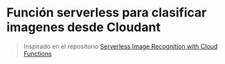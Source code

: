 # Función serverless para clasificar imagenes desde Cloudant
> Inspirado en el repositorio [Serverless Image Recognition with Cloud Functions](https://github.com/IBM/ibm-cloud-functions-refarch-serverless-image-recognition)





